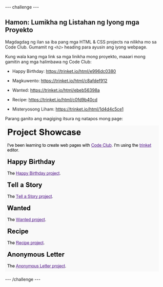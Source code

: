 \--- challenge \---

## Hamon: Lumikha ng Listahan ng Iyong mga Proyekto

Magdagdag ng ilan sa iba pang mga HTML & CSS projects na nilikha mo sa Code Club. Gumamit ng `<h2>` heading para ayusin ang iyong webpage.

Kung wala kang mga link sa mga linikha mong proyekto, maaari mong gamitin ang mga halimbawa ng Code Club:

+ Happy Birthday: <https://trinket.io/html/e996dc0380>

+ Magkuwento: <https://trinket.io/html/c8afdef912>

+ Wanted: <https://trinket.io/html/ebeb56398a>

+ Recipe: <https://trinket.io/html/c0fd9b40cd>

+ Misteryosong Liham: <https://trinket.io/html/1d4d4c5ce1>

Parang ganito ang magiging itsura ng natapos mong page:

![screenshot](images/showcase-h2-projects.png)

\--- /challenge \---
